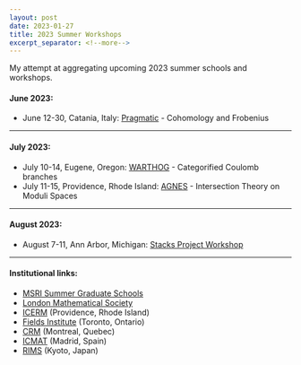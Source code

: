 ```yaml
---
layout: post
date: 2023-01-27
title: 2023 Summer Workshops
excerpt_separator: <!--more-->
---
```


My attempt at aggregating upcoming 2023 summer schools and workshops. 
<!--more-->

#### June 2023:
* June 12-30, Catania, Italy: [Pragmatic](https://www.dmi.unict.it/pragmatic/docs/Pragmatic2023-1Ann.html) - Cohomology and Frobenius

---

#### July 2023:
* July 10-14, Eugene, Oregon: [WARTHOG](https://pages.uoregon.edu/belias/WARTHOG/CoulCat/index.html) - Categorified Coulomb branches
* July 11-15, Providence, Rhode Island: [AGNES](https://sites.google.com/site/agneshomepage/brown-2023-agnes-summer-school) - Intersection Theory on Moduli Spaces

---

#### August 2023:
* August 7-11, Ann Arbor, Michigan: [Stacks Project Workshop](https://stacks.github.io/)

---

#### Institutional links:
* [MSRI Summer Graduate Schools](https://www.msri.org/web/msri/scientific/workshops/summer-graduate-school)
* [London Mathematical Society](https://www.lms.ac.uk/events/lms-research-schools)
* [ICERM](https://icerm.brown.edu/programs/) (Providence, Rhode Island)
* [Fields Institute](http://www.fields.utoronto.ca/activities/workshops) (Toronto, Ontario)
* [CRM](https://www.crmath.ca/en/activities/schools/) (Montreal, Quebec)
* [ICMAT](https://www.icmat.es/events/workshops/) (Madrid, Spain)
* [RIMS](https://www.kurims.kyoto-u.ac.jp/kyoten/en/workshop.html) (Kyoto, Japan)
